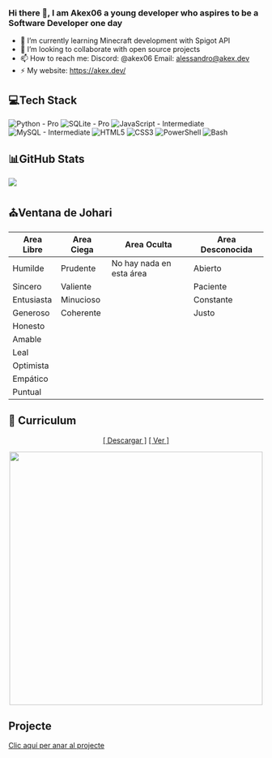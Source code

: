### Hi there 👋, I am Akex06 a young developer who aspires to be a Software Developer one day

- 🌱 I’m currently learning Minecraft development with Spigot API
- 👯 I’m looking to collaborate with open source projects
- 📫 How to reach me: Discord: @akex06 Email: alessandro@akex.dev
- ⚡ My website: https://akex.dev/ 

## 💻Tech Stack
![Python - Pro](https://img.shields.io/badge/Python-3670A0?style=for-the-badge&logo=python&logoColor=ffdd54)
![SQLite - Pro](https://img.shields.io/badge/sqlite-%2307405e.svg?style=for-the-badge&logo=sqlite&logoColor=white)
![JavaScript - Intermediate](https://img.shields.io/badge/javascript-%23323330.svg?style=for-the-badge&logo=javascript&logoColor=%23F7DF1E)
![MySQL - Intermediate](https://img.shields.io/badge/mysql-%2300f.svg?style=for-the-badge&logo=mysql&logoColor=white)
![HTML5](https://img.shields.io/badge/html5-%23E34F26.svg?style=for-the-badge&logo=html5&logoColor=white)
![CSS3](https://img.shields.io/badge/css3-%231572B6.svg?style=for-the-badge&logo=css3&logoColor=white)
![PowerShell](https://img.shields.io/badge/PowerShell-%235391FE.svg?style=for-the-badge&logo=powershell&logoColor=white)
![Bash](https://img.shields.io/badge/Bash-%23000000.svg?style=for-the-badge&logo=GNUBash&logoColor=white)

## 📊GitHub Stats
![](https://github-readme-stats.vercel.app/api?username=akex06&&show_icons=true&title_color=ffffff&icon_color=bb2acf&text_color=daf7dc&bg_color=151515)

## ⛪Ventana de Johari
|    Area Libre    |    Area Ciega    |         Area Oculta        | Area Desconocida |
|------------------|------------------|----------------------------|------------------|
| Humilde          | Prudente         | No hay nada en esta área   | Abierto          |
| Sincero          | Valiente         |                            | Paciente         |
| Entusiasta       | Minucioso        |                            | Constante        |
| Generoso         | Coherente        |                            | Justo            |
| Honesto          |                  |                            |                  |
| Amable           |                  |                            |                  |
| Leal             |                  |                            |                  |
| Optimista        |                  |                            |                  |
| Empático         |                  |                            |                  |
| Puntual          |                  |                            |                  |

## 📜 Curriculum
<p align="center">
  <a href="https://raw.githubusercontent.com/AlessandroNadal/AlessandroNadal/main/Curriculum%20-%20Alessandro%20Nadal.pdf">[ Descargar ]</a>
  <a href="https://github.com/AlessandroNadal/AlessandroNadal/blob/main/Curriculum%20-%20Alessandro%20Nadal.pdf">[ Ver ]</a>
</p>
<p align="center">
  <img src="https://github.com/AlessandroNadal/AlessandroNadal/assets/122394285/dd60703e-cdea-425b-bd59-b1da12b04876" width="500px">
</p>

## Projecte
<a href="https://github.com/AlessandroNadal/AlessandroNadal/tree/main/projecte">Clic aquí per anar al projecte</a>
